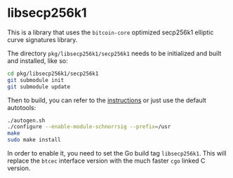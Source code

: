 # libsecp256k1

This is a library that uses the `bitcoin-core` optimized secp256k1 elliptic
curve signatures library.

The directory `pkg/libsecp256k1/secp256k1` needs to be initialized and built
and installed, like so:

```bash
cd pkg/libsecp256k1/secp256k1
git submodule init
git submodule update
```

Then to build, you can refer to the [instructions](./secp256k1/README.md) or
just use the default autotools:

```bash
./autogen.sh
./configure --enable-module-schnorrsig --prefix=/usr
make
sudo make install
```

In order to enable it, you need to set the Go build tag `libsecp256k1`. This
will replace the `btcec` interface version with the much faster `cgo` linked C
version.